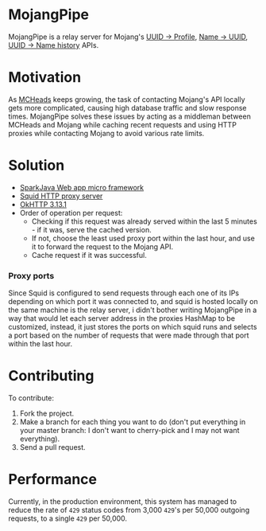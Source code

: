 MojangPipe
==========
MojangPipe is a relay server for Mojang's [UUID -> Profile](https://wiki.vg/Mojang_API#UUID_-.3E_Profile_.2B_Skin.2FCape),
[Name -> UUID](https://wiki.vg/Mojang_API#Username_-.3E_UUID_at_time), [UUID -> Name history](https://wiki.vg/Mojang_API#UUID_-.3E_Name_history) APIs.

Motivation
==========
As [MCHeads](https://mc-heads.net) keeps growing, the task of contacting Mojang's API locally gets more complicated, causing high database traffic and slow response times.
MojangPipe solves these issues by acting as a middleman between MCHeads and Mojang while caching recent requests and using HTTP proxies while contacting Mojang to avoid various rate limits.

Solution
========
  * [SparkJava Web app micro framework](http://sparkjava.com/)
  * [Squid HTTP proxy server](http://www.squid-cache.org/)
  * [OkHTTP 3.13.1](https://square.github.io/okhttp/)
  * Order of operation per request:
    * Checking if this request was already served within the last 5 minutes - if it was, serve the cached version.
    * If not, choose the least used proxy port within the last hour, and use it to forward the request to the Mojang API.
    * Cache request if it was successful.

### Proxy ports
Since Squid is configured to send requests through each one of its IPs depending on which port it was connected to, and squid is hosted locally on the same machine is the relay server, i didn't bother writing MojangPipe in a way that would let each server address in the proxies HashMap to be customized, instead, it just stores the ports on which squid runs and selects a port based on the number of requests that were made through that port within the last hour.

# Contributing
To contribute:
1. Fork the project.
2. Make a branch for each thing you want to do (don't put everything in your master branch: I don't want to cherry-pick and I may not want everything).
3. Send a pull request.

Performance
===========
Currently, in the production environment, this system has managed to reduce the rate of `429` status codes from 3,000 `429`'s per 50,000 outgoing requests, to a single `429` per 50,000.